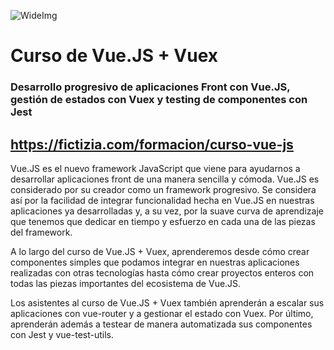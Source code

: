 ![WideImg](http://fictizia.com/img/github/Fictizia-plan-estudios-github.jpg)

# Curso de Vue.JS + Vuex
### Desarrollo progresivo de aplicaciones Front con Vue.JS, gestión de estados con Vuex y testing de componentes con Jest
## https://fictizia.com/formacion/curso-vue-js

Vue.JS es el nuevo framework JavaScript que viene para ayudarnos a desarrollar aplicaciones front de una manera sencilla y cómoda. Vue.JS es considerado por su creador como un framework progresivo. Se considera así por la facilidad de integrar funcionalidad hecha en Vue.JS en nuestras aplicaciones ya desarrolladas y, a su vez, por la suave curva de aprendizaje que tenemos que dedicar en tiempo y esfuerzo en cada una de las piezas del framework.

A lo largo del curso de Vue.JS + Vuex, aprenderemos desde cómo crear componentes simples que podamos integrar en nuestras aplicaciones realizadas con otras tecnologías hasta cómo crear proyectos enteros con todas las piezas importantes del ecosistema de Vue.JS.

Los asistentes al curso de Vue.JS + Vuex también aprenderán a escalar sus aplicaciones con vue-router y a gestionar el estado con Vuex. Por último, aprenderán además a testear de manera automatizada sus componentes con Jest y vue-test-utils.
